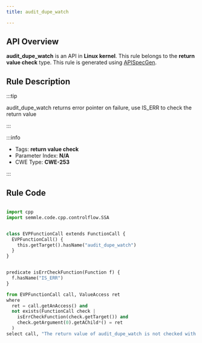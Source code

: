```yaml
---
title: audit_dupe_watch

---
```



## API Overview
**audit_dupe_watch** is an API in **Linux kernel**. This rule belongs to the **return value check** type. This rule is generated using [APISpecGen](../../tools/APISpecGen).
## Rule Description

:::tip

audit_dupe_watch returns error pointer on failure, use IS_ERR to check the return value

:::

:::info

- Tags: **return value check**
- Parameter Index: **N/A**
- CWE Type: **CWE-253**

:::

## Rule Code
```python

import cpp
import semmle.code.cpp.controlflow.SSA


class EVPFunctionCall extends FunctionCall {
  EVPFunctionCall() {
    this.getTarget().hasName("audit_dupe_watch")
  }
}


predicate isErrCheckFunction(Function f) {
  f.hasName("IS_ERR") 
}

from EVPFunctionCall call, ValueAccess ret
where
  ret = call.getAnAccess() and
  not exists(FunctionCall check |
    isErrCheckFunction(check.getTarget()) and
    check.getArgument(0).getAChild*() = ret
  )
select call, "The return value of audit_dupe_watch is not checked with IS_ERR."
    
```